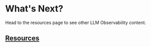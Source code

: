 # What's Next?

Head to the resources page to see other LLM Observability content.

## [Resources](resources.md)
